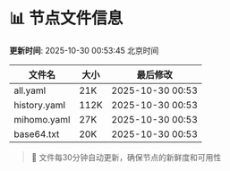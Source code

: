 # 📊 节点文件信息

**更新时间**: 2025-10-30 00:53:45 北京时间

| 文件名 | 大小 | 最后修改 |
|--------|------|----------|
| all.yaml | 21K | 2025-10-30 00:53 |
| history.yaml | 112K | 2025-10-30 00:53 |
| mihomo.yaml | 27K | 2025-10-30 00:53 |
| base64.txt | 20K | 2025-10-30 00:53 |

> 🔄 文件每30分钟自动更新，确保节点的新鲜度和可用性
